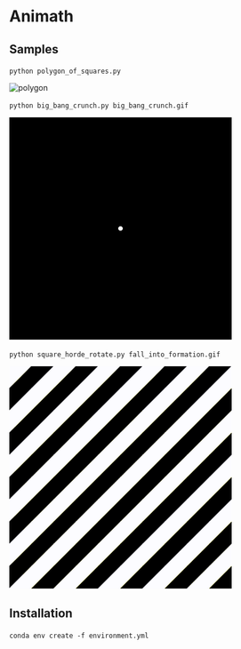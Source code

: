 # Animath

## Samples

`python polygon_of_squares.py`

![polygon](./asset/three_four_five.gif "polygon")

`python big_bang_crunch.py big_bang_crunch.gif`

![crunch](./asset/big_bang_crunch.gif "crunch")

`python square_horde_rotate.py fall_into_formation.gif`

![fall_into_formation](./asset/fall_into_formation.gif "fall into formation")


## Installation

`conda env create -f environment.yml`
